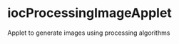 iocProcessingImageApplet
========================

Applet to generate images using processing algorithms
